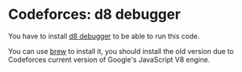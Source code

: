 # Codeforces: d8 debugger
You have to install [d8 debugger](https://github.com/v8/v8/wiki/Using-D8) to be able to run this code.

You can use [brew](https://brew.sh/) to install it, you should install the old version due to Codeforces current version of Google's JavaScript V8 engine.
